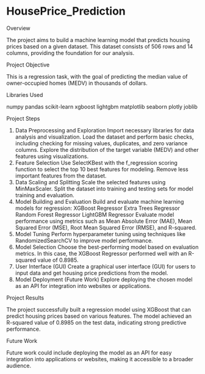 # HousePrice_Prediction
Overview

The project aims to build a machine learning model that predicts housing prices based on a given dataset. This dataset consists of 506 rows and 14 columns, providing the foundation for our analysis.

Project Objective

This is a regression task, with the goal of predicting the median value of owner-occupied homes (MEDV) in thousands of dollars.

Libraries Used

numpy
pandas
scikit-learn
xgboost
lightgbm
matplotlib
seaborn
plotly
joblib

Project Steps

1. Data Preprocessing and Exploration
Import necessary libraries for data analysis and visualization.
Load the dataset and perform basic checks, including checking for missing values, duplicates, and zero variance columns.
Explore the distribution of the target variable (MEDV) and other features using visualizations.
2. Feature Selection
Use SelectKBest with the f_regression scoring function to select the top 10 best features for modeling.
Remove less important features from the dataset.
3. Data Scaling and Splitting
Scale the selected features using MinMaxScaler.
Split the dataset into training and testing sets for model training and evaluation.
4. Model Building and Evaluation
Build and evaluate machine learning models for regression:
XGBoost Regressor
Extra Trees Regressor
Random Forest Regressor
LightGBM Regressor
Evaluate model performance using metrics such as Mean Absolute Error (MAE), Mean Squared Error (MSE), Root Mean Squared Error (RMSE), and R-squared.
5. Model Tuning 
Perform hyperparameter tuning using techniques like RandomizedSearchCV to improve model performance.
6. Model Selection
Choose the best-performing model based on evaluation metrics. In this case, the XGBoost Regressor performed well with an R-squared value of 0.8985.
7. User Interface (GUI)
Create a graphical user interface (GUI) for users to input data and get housing price predictions from the model.
8. Model Deployment (Future Work)
Explore deploying the chosen model as an API for integration into websites or applications.

Project Results

The project successfully built a regression model using XGBoost that can predict housing prices based on various features. The model achieved an R-squared value of 0.8985 on the test data, indicating strong predictive performance.

Future Work

Future work could include deploying the model as an API for easy integration into applications or websites, making it accessible to a broader audience.
